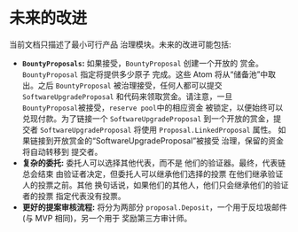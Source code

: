 # 未来的改进

当前文档只描述了最小可行产品
治理模块。未来的改进可能包括:

* **`BountyProposals`:** 如果接受，`BountyProposal` 创建一个开放的
  赏金。 `BountyProposal` 指定将提供多少原子
  完成。这些 Atom 将从“储备池”中取出。之后
  `BountyProposal` 被治理接受，任何人都可以提交
  `SoftwareUpgradeProposal` 和代码来领取赏金。请注意，一旦
  `BountyProposal`被接受，`reserve pool`中的相应资金
  被锁定，以便始终可以兑现付款。为了链接一个
  `SoftwareUpgradeProposal` 到一个开放的赏金，提交者
  `SoftwareUpgradeProposal` 将使用 `Proposal.LinkedProposal` 属性。
  如果链接到开放赏金的“SoftwareUpgradeProposal”被接受
  治理，保留的资金将自动转移到
  提交者。
* **复杂的委托:** 委托人可以选择其他代表，而不是
  他们的验证器。最终，代表链总会结束
  由验证者决定，但委托人可以继承他们选择的投票
  在他们继承验证人的投票之前。其他
  换句话说，如果他们的其他人，他们只会继承他们的验证者的投票
  指定代表没有投票。
* **更好的提案审核流程:** 将分为两部分
  `proposal.Deposit`，一个用于反垃圾邮件(与 MVP 相同)，另一个用于
  奖励第三方审计师。